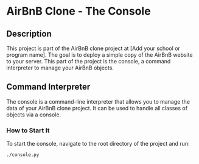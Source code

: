 # AirBnB Clone - The Console

## Description

This project is part of the AirBnB clone project at [Add your school or program name]. The goal is to deploy a simple copy of the AirBnB website to your server. This part of the project is the console, a command interpreter to manage your AirBnB objects.

## Command Interpreter

The console is a command-line interpreter that allows you to manage the data of your AirBnB clone project. It can be used to handle all classes of objects via a console.

### How to Start It

To start the console, navigate to the root directory of the project and run:

```bash
./console.py
